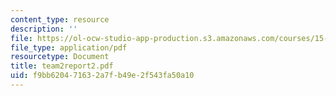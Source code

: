 ```yaml
---
content_type: resource
description: ''
file: https://ol-ocw-studio-app-production.s3.amazonaws.com/courses/15-568a-practical-information-technology-management-spring-2005/f9bb620471632a7fb49e2f543fa50a10_team2report2.pdf
file_type: application/pdf
resourcetype: Document
title: team2report2.pdf
uid: f9bb6204-7163-2a7f-b49e-2f543fa50a10
---
```

